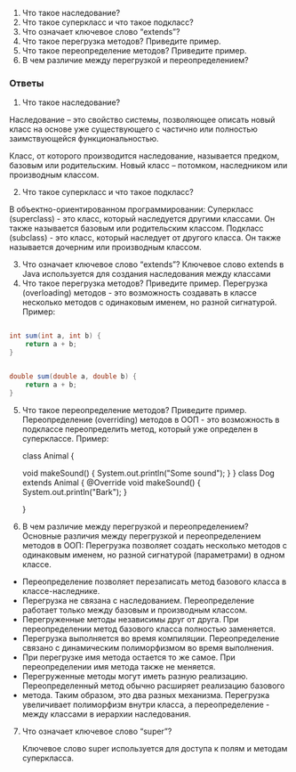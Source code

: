 1. Что такое наследование?
2. Что такое суперкласс и что такое подкласс?
3. Что означает ключевое слово “extends”?
4. Что такое перегрузка методов? Приведите пример.
5. Что такое переопределение методов? Приведите пример.
6. В чем различие между перегрузкой и переопределением?

### Ответы

1. Что такое наследование?

Наследование – это свойство системы, позволяющее описать новый класс на основе уже существующего с частично или
полностью заимствующейся функциональностью.

Класс, от которого производится наследование, называется предком, базовым или родительским. Новый класс – потомком,
наследником или производным классом.

2. Что такое суперкласс и что такое подкласс?

В объектно-ориентированном программировании:
Суперкласс (superclass) - это класс, который наследуется другими классами. Он также называется базовым или родительским
классом.
Подкласс (subclass) - это класс, который наследует от другого класса. Он также называется дочерним или производным
классом.

3. Что означает ключевое слово “extends”?
   Ключевое слово extends в Java используется для создания наследования между классами
4. Что такое перегрузка методов? Приведите пример.
   Перегрузка (overloading) методов - это возможность создавать в классе несколько методов с одинаковым именем, но
   разной сигнатурой.
   Пример:

```java

int sum(int a, int b) {
    return a + b;
}


double sum(double a, double b) {
    return a + b;
}
```

5. Что такое переопределение методов? Приведите пример.
   Переопределение (overriding) методов в ООП - это возможность в подклассе переопределить метод, который уже определен
   в суперклассе. Пример:

   class Animal {

   void makeSound() {
   System.out.println("Some sound");
   }
   }
   class Dog extends Animal {
   @Override
   void makeSound() {
   System.out.println("Bark");
   }

   }

6. В чем различие между перегрузкой и переопределением?
   Основные различия между перегрузкой и переопределением методов в ООП:
   Перегрузка позволяет создать несколько методов с одинаковым именем, но разной сигнатурой (параметрами) в одном
   классе.

* Переопределение позволяет перезаписать метод базового класса в классе-наследнике.
* Перегрузка не связана с наследованием. Переопределение работает только между базовым и производным классом.
* Перегруженные методы независимы друг от друга. При переопределении метод базового класса полностью заменяется.
* Перегрузка выполняется во время компиляции. Переопределение связано с динамическим полиморфизмом во время выполнения.
* При перегрузке имя метода остается то же самое. При переопределении имя метода также не меняется.
* Перегруженные методы могут иметь разную реализацию. Переопределенный метод обычно расширяет реализацию базового
* метода.
  Таким образом, это два разных механизма. Перегрузка увеличивает полиморфизм внутри класса, а переопределение - между
  классами в иерархии наследования.

7. Что означает ключевое слово “super”?

   Ключевое слово super используется для доступа к полям и методам суперкласса.